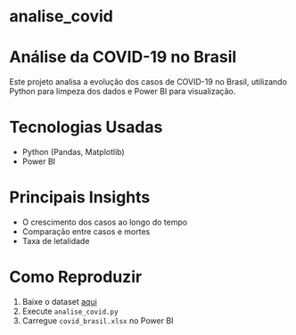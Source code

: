 # analise_covid
# Análise da COVID-19 no Brasil  

Este projeto analisa a evolução dos casos de COVID-19 no Brasil, utilizando Python para limpeza dos dados e Power BI para visualização.  

# Tecnologias Usadas  
- Python (Pandas, Matplotlib)  
- Power BI  

# Principais Insights  
- O crescimento dos casos ao longo do tempo  
- Comparação entre casos e mortes  
- Taxa de letalidade  

# Como Reproduzir  
1. Baixe o dataset [aqui](https://covid.ourworldindata.org/data/owid-covid-data.csv)  
2. Execute `analise_covid.py`  
3. Carregue `covid_brasil.xlsx` no Power BI  
